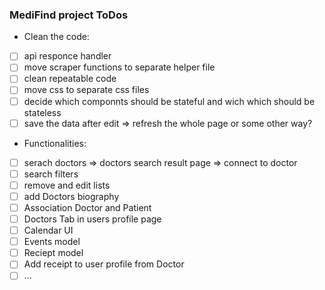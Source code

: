 ### MediFind project ToDos

- Clean the code:
- [ ] api responce handler
- [ ] move scraper functions to separate helper file
- [ ] clean repeatable code
- [ ] move css to separate css files
- [ ] decide which componnts should be stateful and wich which should be stateless
- [ ] save the data after edit => refresh the whole page or some other way?

- Functionalities: 
- [ ] serach doctors => doctors search result page => connect to doctor
- [ ] search filters 
- [ ] remove and edit lists
- [ ] add Doctors biography 
- [ ] Association Doctor and Patient
- [ ] Doctors Tab in users profile page
- [ ] Calendar UI
- [ ] Events model
- [ ] Reciept model
- [ ] Add receipt to user profile from Doctor
- [ ] ...